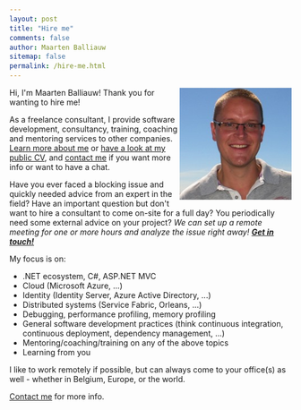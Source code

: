 ```yaml
---
layout: post
title: "Hire me"
comments: false
author: Maarten Balliauw
sitemap: false
permalink: /hire-me.html
---
```


<a href="/images/maarten-400x400_1.jpg"><img width="200" height="200" title="maarten-400x400" align="right" style="border: 0px currentColor; border-image: none; padding-top: 0px; padding-right: 0px; padding-left: 0px; float: right; display: inline; background-image: none;" alt="maarten-400x400" src="/images/maarten-400x400_thumb_1.jpg" border="0"></a>

Hi, I'm Maarten Balliauw! Thank you for wanting to hire me!

As a freelance consultant, I provide software development, consultancy, training, coaching and mentoring services to other companies. [Learn more about me](/about-me.html) or [have a look at my public CV](http://stackoverflow.com/cv/maartenballiauw), and [contact me](/contact-me.html) if you want more info or want to have a chat.

<p class="notice--success">
  Have you ever faced a blocking issue and quickly needed advice from an expert in the field? Have an important question but don't want to hire a consultant to come on-site for a full day? You periodically need some external advice on your project? <em>We can set up a remote meeting for one or more hours and analyze the issue right away! <b><a href="/contact-me.html">Get in touch!</a></b></em>
</p>

My focus is on:

* .NET ecosystem, C#, ASP.NET MVC
* Cloud (Microsoft Azure, ...)
* Identity (Identity Server, Azure Active Directory, ...)
* Distributed systems (Service Fabric, Orleans, ...)
* Debugging, performance profiling, memory profiling
* General software development practices (think continuous integration, continuous deployment, dependency management, ...)
* Mentoring/coaching/training on any of the above topics
* Learning from you

I like to work remotely if possible, but can always come to your office(s) as well - whether in Belgium, Europe, or the world.

[Contact me](/contact-me.html) for more info.